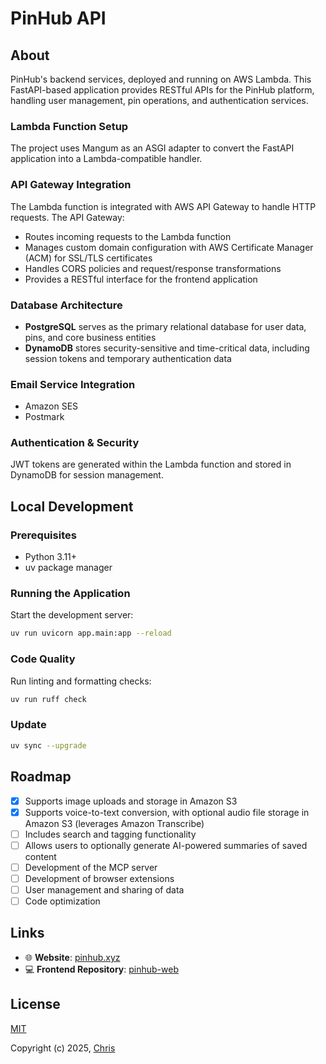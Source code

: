 # PinHub API

## About

PinHub's backend services, deployed and running on AWS Lambda. This FastAPI-based application provides RESTful APIs for the PinHub platform, handling user management, pin operations, and authentication services.

### Lambda Function Setup

The project uses Mangum as an ASGI adapter to convert the FastAPI application into a Lambda-compatible handler.

### API Gateway Integration

The Lambda function is integrated with AWS API Gateway to handle HTTP requests. The API Gateway:

- Routes incoming requests to the Lambda function
- Manages custom domain configuration with AWS Certificate Manager (ACM) for SSL/TLS certificates
- Handles CORS policies and request/response transformations
- Provides a RESTful interface for the frontend application

### Database Architecture

- **PostgreSQL** serves as the primary relational database for user data, pins, and core business entities
- **DynamoDB** stores security-sensitive and time-critical data, including session tokens and temporary authentication data

### Email Service Integration

- Amazon SES
- Postmark

### Authentication & Security

JWT tokens are generated within the Lambda function and stored in DynamoDB for session management.

## Local Development

### Prerequisites

- Python 3.11+
- uv package manager

### Running the Application

Start the development server:

```bash
uv run uvicorn app.main:app --reload
```

### Code Quality

Run linting and formatting checks:

```bash
uv run ruff check
```

### Update

```bash
uv sync --upgrade
```

## Roadmap

- [x] Supports image uploads and storage in Amazon S3
- [x] Supports voice-to-text conversion, with optional audio file storage in Amazon S3 (leverages Amazon Transcribe)
- [ ] Includes search and tagging functionality
- [ ] Allows users to optionally generate AI-powered summaries of saved content
- [ ] Development of the MCP server
- [ ] Development of browser extensions
- [ ] User management and sharing of data
- [ ] Code optimization

## Links

- 🌐 **Website**: [pinhub.xyz](https://pinhub.xyz)
- 💻 **Frontend Repository**: [pinhub-web](https://github.com/chris1ding1/pinhub-web)

## License

[MIT](https://opensource.org/licenses/MIT)

Copyright (c) 2025, [Chris](https://chrisding.xyz)
